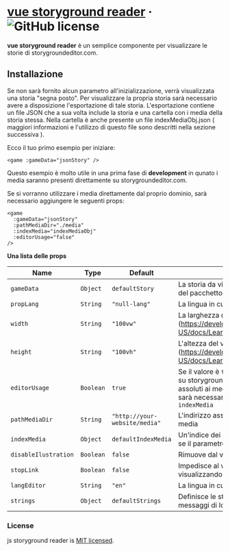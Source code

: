 # [vue storyground reader](https://storygroundeditor.com) &middot; ![GitHub license](https://img.shields.io/badge/license-MIT-blue.svg)

**vue storyground reader** è un semplice componente per visualizzare le storie di storygroundeditor.com.

## Installazione

Se non sarà fornito alcun parametro all'inizializzazione, verrà visualizzata una storia "segna posto". Per visualizzare la propria storia sarà necessario avere a disposizione l'esportazione di tale storia. L'esportazione contiene un file JSON che a sua volta include la storia e una cartella con i media della storia stessa. Nella cartella è anche presente un file indexMediaObj.json ( maggiori informazioni e l'utilizzo di questo file sono descritti nella sezione successiva ).

Ecco il tuo primo esempio per iniziare:

```vue
<game :gameData="jsonStory" />
```

Questo esempio è molto utile in una prima fase di **development** in qunato i media saranno presenti direttamente su storygroundeditor.com.

Se si vorranno utilizzare i media direttamente dal proprio dominio, sarà necessario aggiungere le seguenti props:

```vue
<game
  :gameData="jsonStory"
  :pathMediaDir="./media"
  :indexMedia="indexMediaObj"
  :editorUsage="false"
/>
```

**Una lista delle props**

| Name                 | Type      | Default                       | Description                                                                                                                                                                                                                                         |
| -------------------- | --------- | ----------------------------- | --------------------------------------------------------------------------------------------------------------------------------------------------------------------------------------------------------------------------------------------------- |
| `gameData`           | `Object`  | `defaultStory`                | La storia da visualizzare che si può trovare all'interno del pacchetto d'esportazione in formato JSON                                                                                                                                               |
| `propLang`           | `String`  | `"null-lang"`                 | La lingua in cui deve essere visualizzata la storia                                                                                                                                                                                                 |
| `width`              | `String`  | `"100vw"`                     | La larghezza del visualizzatore (https://developer.mozilla.org/en-US/docs/Learn/CSS/Building_blocks/Values_and_units)                                                                                                                               |
| `height`             | `String`  | `"100vh"`                     | L'altezza del visualizzatore (https://developer.mozilla.org/en-US/docs/Learn/CSS/Building_blocks/Values_and_units)                                                                                                                                  |
| `editorUsage`        | `Boolean` | `true`                        | Se il valore è `true` verranno utlizzati alcuni dati presenti su storygroundeditor.com in particolare gli indirrizzi assoluti ai media presenti nella storia. In questo caso sarà necessario valorizzare i parametri: `pathMediaDir` e `indexMedia` |
| `pathMediaDir`       | `String`  | `"http://your-website/media"` | L'indirizzo assoluto alla cartella in cui sono presenti i media                                                                                                                                                                                     |
| `indexMedia`         | `Object`  | `defaultIndexMedia`           | Un'indice dei media presenti nella storia è necessario se il parametro `editorUsage` è `false`                                                                                                                                                      |
| `disableIlustration` | `Boolean` | `false`                       | Rimuove dal viewer la possibilità di visualizzare i media                                                                                                                                                                                           |
| `stopLink`           | `Boolean` | `false`                       | Impedisce al viewer di navigare in un'altra pagina visualizzando l'url di destinazione tramite messaggio                                                                                                                                            |
| `langEditor`         | `String`  | `"en"`                        | La lingua in cui vengono visualizzati i messaggi di log                                                                                                                                                                                             |
| `strings`            | `Object`  | `defaultStrings`              | Definisce le stringhe mostrate dal visualizzatore nei messaggi di log                                                                                                                                                                               |

### License

js storyground reader is [MIT licensed](./LICENSE).
